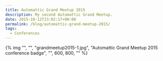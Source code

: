```yaml
---
title: Automattic Grand Meetup 2015
description: My second Automattic Grand Meetup.
date: 2015-10-12T23:02:17+00:00
permalink: /blog/automattic-grand-meetup-2015/
tags:
  - Conferences
---
```


{% img "", "", "grandmeetup2015-1.jpg", "Automattic Grand Meetup 2015 conference badge", "", 600, 800, "" %}
